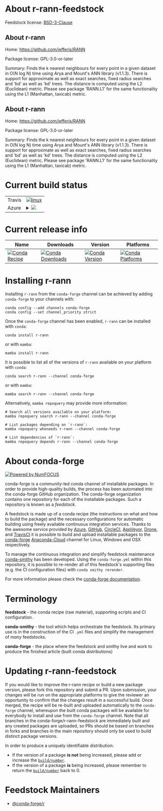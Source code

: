 About r-rann-feedstock
======================

Feedstock license: [BSD-3-Clause](https://github.com/conda-forge/r-rann-feedstock/blob/main/LICENSE.txt)


About r-rann
------------

Home: https://github.com/jefferis/RANN

Package license: GPL-3.0-or-later

Summary: Finds the k nearest neighbours for every point in a given dataset in O(N log N) time using Arya and Mount's ANN library (v1.1.3). There is support for approximate as well as exact searches, fixed radius searches and 'bd' as well as 'kd' trees. The distance is computed using the L2 (Euclidean) metric. Please see package 'RANN.L1' for the same functionality using the L1 (Manhattan, taxicab) metric.

About r-rann
------------

Home: https://github.com/jefferis/RANN

Package license: GPL-3.0-or-later

Summary: Finds the k nearest neighbours for every point in a given dataset in O(N log N) time using Arya and Mount's ANN library (v1.1.3). There is support for approximate as well as exact searches, fixed radius searches and 'bd' as well as 'kd' trees. The distance is computed using the L2 (Euclidean) metric. Please see package 'RANN.L1' for the same functionality using the L1 (Manhattan, taxicab) metric.

Current build status
====================


<table><tr>
    <td>Travis</td>
    <td>
      <a href="https://app.travis-ci.com/conda-forge/r-rann-feedstock">
        <img alt="linux" src="https://img.shields.io/travis/com/conda-forge/r-rann-feedstock/main.svg?label=Linux">
      </a>
    </td>
  </tr>
    
  <tr>
    <td>Azure</td>
    <td>
      <details>
        <summary>
          <a href="https://dev.azure.com/conda-forge/feedstock-builds/_build/latest?definitionId=1505&branchName=main">
            <img src="https://dev.azure.com/conda-forge/feedstock-builds/_apis/build/status/r-rann-feedstock?branchName=main">
          </a>
        </summary>
        <table>
          <thead><tr><th>Variant</th><th>Status</th></tr></thead>
          <tbody><tr>
              <td>linux_64_r_base4.2</td>
              <td>
                <a href="https://dev.azure.com/conda-forge/feedstock-builds/_build/latest?definitionId=1505&branchName=main">
                  <img src="https://dev.azure.com/conda-forge/feedstock-builds/_apis/build/status/r-rann-feedstock?branchName=main&jobName=linux&configuration=linux%20linux_64_r_base4.2" alt="variant">
                </a>
              </td>
            </tr><tr>
              <td>linux_64_r_base4.3</td>
              <td>
                <a href="https://dev.azure.com/conda-forge/feedstock-builds/_build/latest?definitionId=1505&branchName=main">
                  <img src="https://dev.azure.com/conda-forge/feedstock-builds/_apis/build/status/r-rann-feedstock?branchName=main&jobName=linux&configuration=linux%20linux_64_r_base4.3" alt="variant">
                </a>
              </td>
            </tr><tr>
              <td>linux_aarch64_r_base4.2</td>
              <td>
                <a href="https://dev.azure.com/conda-forge/feedstock-builds/_build/latest?definitionId=1505&branchName=main">
                  <img src="https://dev.azure.com/conda-forge/feedstock-builds/_apis/build/status/r-rann-feedstock?branchName=main&jobName=linux&configuration=linux%20linux_aarch64_r_base4.2" alt="variant">
                </a>
              </td>
            </tr><tr>
              <td>linux_aarch64_r_base4.3</td>
              <td>
                <a href="https://dev.azure.com/conda-forge/feedstock-builds/_build/latest?definitionId=1505&branchName=main">
                  <img src="https://dev.azure.com/conda-forge/feedstock-builds/_apis/build/status/r-rann-feedstock?branchName=main&jobName=linux&configuration=linux%20linux_aarch64_r_base4.3" alt="variant">
                </a>
              </td>
            </tr><tr>
              <td>linux_ppc64le_r_base4.2</td>
              <td>
                <a href="https://dev.azure.com/conda-forge/feedstock-builds/_build/latest?definitionId=1505&branchName=main">
                  <img src="https://dev.azure.com/conda-forge/feedstock-builds/_apis/build/status/r-rann-feedstock?branchName=main&jobName=linux&configuration=linux%20linux_ppc64le_r_base4.2" alt="variant">
                </a>
              </td>
            </tr><tr>
              <td>linux_ppc64le_r_base4.3</td>
              <td>
                <a href="https://dev.azure.com/conda-forge/feedstock-builds/_build/latest?definitionId=1505&branchName=main">
                  <img src="https://dev.azure.com/conda-forge/feedstock-builds/_apis/build/status/r-rann-feedstock?branchName=main&jobName=linux&configuration=linux%20linux_ppc64le_r_base4.3" alt="variant">
                </a>
              </td>
            </tr><tr>
              <td>osx_64_r_base4.2</td>
              <td>
                <a href="https://dev.azure.com/conda-forge/feedstock-builds/_build/latest?definitionId=1505&branchName=main">
                  <img src="https://dev.azure.com/conda-forge/feedstock-builds/_apis/build/status/r-rann-feedstock?branchName=main&jobName=osx&configuration=osx%20osx_64_r_base4.2" alt="variant">
                </a>
              </td>
            </tr><tr>
              <td>osx_64_r_base4.3</td>
              <td>
                <a href="https://dev.azure.com/conda-forge/feedstock-builds/_build/latest?definitionId=1505&branchName=main">
                  <img src="https://dev.azure.com/conda-forge/feedstock-builds/_apis/build/status/r-rann-feedstock?branchName=main&jobName=osx&configuration=osx%20osx_64_r_base4.3" alt="variant">
                </a>
              </td>
            </tr><tr>
              <td>osx_arm64_r_base4.2</td>
              <td>
                <a href="https://dev.azure.com/conda-forge/feedstock-builds/_build/latest?definitionId=1505&branchName=main">
                  <img src="https://dev.azure.com/conda-forge/feedstock-builds/_apis/build/status/r-rann-feedstock?branchName=main&jobName=osx&configuration=osx%20osx_arm64_r_base4.2" alt="variant">
                </a>
              </td>
            </tr><tr>
              <td>osx_arm64_r_base4.3</td>
              <td>
                <a href="https://dev.azure.com/conda-forge/feedstock-builds/_build/latest?definitionId=1505&branchName=main">
                  <img src="https://dev.azure.com/conda-forge/feedstock-builds/_apis/build/status/r-rann-feedstock?branchName=main&jobName=osx&configuration=osx%20osx_arm64_r_base4.3" alt="variant">
                </a>
              </td>
            </tr><tr>
              <td>win_64</td>
              <td>
                <a href="https://dev.azure.com/conda-forge/feedstock-builds/_build/latest?definitionId=1505&branchName=main">
                  <img src="https://dev.azure.com/conda-forge/feedstock-builds/_apis/build/status/r-rann-feedstock?branchName=main&jobName=win&configuration=win%20win_64_" alt="variant">
                </a>
              </td>
            </tr>
          </tbody>
        </table>
      </details>
    </td>
  </tr>
</table>

Current release info
====================

| Name | Downloads | Version | Platforms |
| --- | --- | --- | --- |
| [![Conda Recipe](https://img.shields.io/badge/recipe-r--rann-green.svg)](https://anaconda.org/conda-forge/r-rann) | [![Conda Downloads](https://img.shields.io/conda/dn/conda-forge/r-rann.svg)](https://anaconda.org/conda-forge/r-rann) | [![Conda Version](https://img.shields.io/conda/vn/conda-forge/r-rann.svg)](https://anaconda.org/conda-forge/r-rann) | [![Conda Platforms](https://img.shields.io/conda/pn/conda-forge/r-rann.svg)](https://anaconda.org/conda-forge/r-rann) |

Installing r-rann
=================

Installing `r-rann` from the `conda-forge` channel can be achieved by adding `conda-forge` to your channels with:

```
conda config --add channels conda-forge
conda config --set channel_priority strict
```

Once the `conda-forge` channel has been enabled, `r-rann` can be installed with `conda`:

```
conda install r-rann
```

or with `mamba`:

```
mamba install r-rann
```

It is possible to list all of the versions of `r-rann` available on your platform with `conda`:

```
conda search r-rann --channel conda-forge
```

or with `mamba`:

```
mamba search r-rann --channel conda-forge
```

Alternatively, `mamba repoquery` may provide more information:

```
# Search all versions available on your platform:
mamba repoquery search r-rann --channel conda-forge

# List packages depending on `r-rann`:
mamba repoquery whoneeds r-rann --channel conda-forge

# List dependencies of `r-rann`:
mamba repoquery depends r-rann --channel conda-forge
```


About conda-forge
=================

[![Powered by
NumFOCUS](https://img.shields.io/badge/powered%20by-NumFOCUS-orange.svg?style=flat&colorA=E1523D&colorB=007D8A)](https://numfocus.org)

conda-forge is a community-led conda channel of installable packages.
In order to provide high-quality builds, the process has been automated into the
conda-forge GitHub organization. The conda-forge organization contains one repository
for each of the installable packages. Such a repository is known as a *feedstock*.

A feedstock is made up of a conda recipe (the instructions on what and how to build
the package) and the necessary configurations for automatic building using freely
available continuous integration services. Thanks to the awesome service provided by
[Azure](https://azure.microsoft.com/en-us/services/devops/), [GitHub](https://github.com/),
[CircleCI](https://circleci.com/), [AppVeyor](https://www.appveyor.com/),
[Drone](https://cloud.drone.io/welcome), and [TravisCI](https://travis-ci.com/)
it is possible to build and upload installable packages to the
[conda-forge](https://anaconda.org/conda-forge) [Anaconda-Cloud](https://anaconda.org/)
channel for Linux, Windows and OSX respectively.

To manage the continuous integration and simplify feedstock maintenance
[conda-smithy](https://github.com/conda-forge/conda-smithy) has been developed.
Using the ``conda-forge.yml`` within this repository, it is possible to re-render all of
this feedstock's supporting files (e.g. the CI configuration files) with ``conda smithy rerender``.

For more information please check the [conda-forge documentation](https://conda-forge.org/docs/).

Terminology
===========

**feedstock** - the conda recipe (raw material), supporting scripts and CI configuration.

**conda-smithy** - the tool which helps orchestrate the feedstock.
                   Its primary use is in the construction of the CI ``.yml`` files
                   and simplify the management of *many* feedstocks.

**conda-forge** - the place where the feedstock and smithy live and work to
                  produce the finished article (built conda distributions)


Updating r-rann-feedstock
=========================

If you would like to improve the r-rann recipe or build a new
package version, please fork this repository and submit a PR. Upon submission,
your changes will be run on the appropriate platforms to give the reviewer an
opportunity to confirm that the changes result in a successful build. Once
merged, the recipe will be re-built and uploaded automatically to the
`conda-forge` channel, whereupon the built conda packages will be available for
everybody to install and use from the `conda-forge` channel.
Note that all branches in the conda-forge/r-rann-feedstock are
immediately built and any created packages are uploaded, so PRs should be based
on branches in forks and branches in the main repository should only be used to
build distinct package versions.

In order to produce a uniquely identifiable distribution:
 * If the version of a package **is not** being increased, please add or increase
   the [``build/number``](https://docs.conda.io/projects/conda-build/en/latest/resources/define-metadata.html#build-number-and-string).
 * If the version of a package **is** being increased, please remember to return
   the [``build/number``](https://docs.conda.io/projects/conda-build/en/latest/resources/define-metadata.html#build-number-and-string)
   back to 0.

Feedstock Maintainers
=====================

* [@conda-forge/r](https://github.com/conda-forge/r/)

